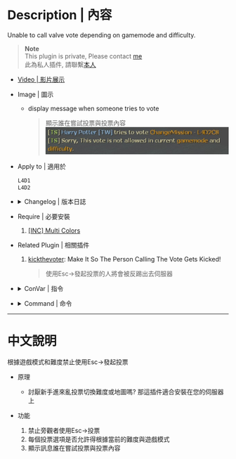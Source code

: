 # Description | 內容
Unable to call valve vote depending on gamemode and difficulty.

> __Note__ <br/>
This plugin is private, Please contact [me](https://github.com/fbef0102/Game-Private_Plugin#私人插件列表-private-plugins-list)<br/>
此為私人插件, 請聯繫[本人](https://github.com/fbef0102/Game-Private_Plugin#私人插件列表-private-plugins-list)

* [Video | 影片展示](https://youtu.be/SLV-CqriK8k)

* Image | 圖示
	* display message when someone tries to vote
        > 顯示誰在嘗試投票與投票內容
        <br/>![l4d_vote_block_1](image/l4d_vote_block_1.jpg)

* Apply to | 適用於
    ```
    L4D1
    L4D2
    ```

* <details><summary>Changelog | 版本日誌</summary>

    * v1.0
	    * Initial Release
</details>

* Require | 必要安裝
	1. [[INC] Multi Colors](https://github.com/fbef0102/L4D1_2-Plugins/releases/tag/Multi-Colors)

* Related Plugin | 相關插件
	1. [kickthevoter](https://github.com/fbef0102/Game-Private_Plugin/tree/main/kickthevoter): Make It So The Person Calling The Vote Gets Kicked!
		> 使用Esc->發起投票的人將會被反踢出去伺服器

* <details><summary>ConVar | 指令</summary>

    * cfg/sourcemod/l4d_vote_block.cfg
        ```php
        // 0=Plugin off, 1=Plugin on.
        l4d_vote_block_allow "1"

        // If 1, allow spectator to call vote.
        l4d_vote_block_allow_spectator "0"

        // Turn on vote 'Change Alltalk' in these difficulty. 0=All, 1=Easy, 2=Normal, 4=Hard, 8=Impossible. Add numbers together. (Only check difficulty in Coop/Realism)
        l4d_vote_block_difficulty_tog_changealltalk "0"

        // Turn on vote 'Change Chapter' in these difficulty. 0=All, 1=Easy, 2=Normal, 4=Hard, 8=Impossible. Add numbers together. (Only check difficulty in Coop/Realism)
        l4d_vote_block_difficulty_tog_changechapter "0"

        // Turn on vote 'Change Difficulty' in these difficulty. 0=All, 1=Easy, 2=Normal, 4=Hard, 8=Impossible. Add numbers together. (Only check difficulty in Coop/Realism)
        l4d_vote_block_difficulty_tog_changedifficulty "0"

        // Turn on vote 'Change Mission' in these difficulty. 0=All, 1=Easy, 2=Normal, 4=Hard, 8=Impossible. Add numbers together. (Only check difficulty in Coop/Realism)
        l4d_vote_block_difficulty_tog_changemission "0"

        // Turn on vote 'Kick' in these difficulty. 0=All, 1=Easy, 2=Normal, 4=Hard, 8=Impossible. Add numbers together. (Only check difficulty in Coop/Realism)
        l4d_vote_block_difficulty_tog_kick "0"

        // Turn on vote 'Restar Game' in these difficulty. 0=All, 1=Easy, 2=Normal, 4=Hard, 8=Impossible. Add numbers together. (Only check difficulty in Coop/Realism)
        l4d_vote_block_difficulty_tog_restartgame "0"

        // Turn on vote 'Return to Lobby' in these difficulty. 0=All, 1=Easy, 2=Normal, 4=Hard, 8=Impossible. Add numbers together. (Only check difficulty in Coop/Realism)
        l4d_vote_block_difficulty_tog_returntolobby "0"

        // Turn on vote 'Change Alltalk' in these game modes. 0=All, 1=Coop/Realism, 2=Survival, 4=Versus, 8=Scavenge. Add numbers together.
        l4d_vote_block_modes_tog_changealltalk "0"

        // Turn on vote 'Change Chapter' in these game modes. 0=All, 1=Coop/Realism, 2=Survival, 4=Versus, 8=Scavenge. Add numbers together.
        l4d_vote_block_modes_tog_changechapter "0"

        // Turn on vote 'Change Difficulty' in these game modes. 0=All, 1=Coop/Realism, 2=Survival, 4=Versus, 8=Scavenge. Add numbers together.
        l4d_vote_block_modes_tog_changedifficulty "0"

        // Turn on vote 'Change Mission' in these game modes. 0=All, 1=Coop/Realism, 2=Survival, 4=Versus, 8=Scavenge. Add numbers together.
        l4d_vote_block_modes_tog_changemission "0"

        // Turn on vote 'Kick' in these game modes. 0=All, 1=Coop/Realism, 2=Survival, 4=Versus, 8=Scavenge. Add numbers together.
        l4d_vote_block_modes_tog_kick "0"

        // Turn on vote 'Restar Game' in these game modes. 0=All, 1=Coop/Realism, 2=Survival, 4=Versus, 8=Scavenge. Add numbers together.
        l4d_vote_block_modes_tog_restartgame "0"

        // Turn on vote 'Return to Lobby' in these game modes. 0=All, 1=Coop/Realism, 2=Survival, 4=Versus, 8=Scavenge. Add numbers together.
        l4d_vote_block_modes_tog_returntolobby "0"
        ```
</details>

* <details><summary>Command | 命令</summary>
    
    None
</details>

- - - -
# 中文說明
根據遊戲模式和難度禁止使用Esc->發起投票

* 原理
    * 討厭新手進來亂投票切換難度或地圖嗎? 那這插件適合安裝在您的伺服器上

* 功能
	1. 禁止旁觀者使用Esc->投票
	2. 每個投票選項是否允許得根據當前的難度與遊戲模式
    3. 顯示訊息誰在嘗試投票與投票內容



